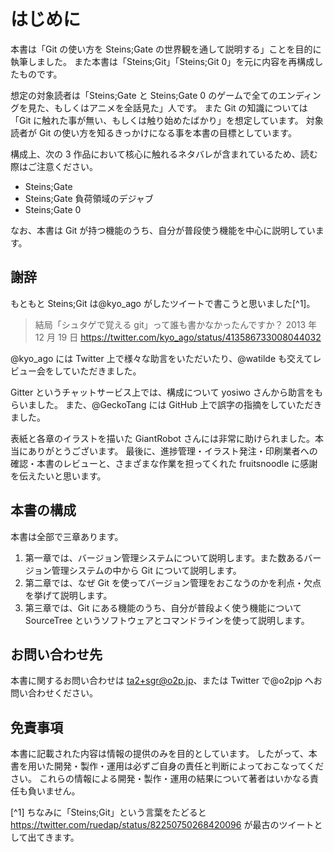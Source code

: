 # はじめに

本書は「Git の使い方を Steins;Gate の世界観を通して説明する」ことを目的に執筆しました。
また本書は「Steins;Git」「Steins;Git 0」を元に内容を再構成したものです。

想定の対象読者は「Steins;Gate と Steins;Gate 0 のゲームで全てのエンディングを見た、もしくはアニメを全話見た」人です。
また Git の知識については「Git に触れた事が無い、もしくは触り始めたばかり」を想定しています。
対象読者が Git の使い方を知るきっかけになる事を本書の目標としています。

構成上、次の 3 作品において核心に触れるネタバレが含まれているため、読む際はご注意ください。

- Steins;Gate
- Steins;Gate 負荷領域のデジャブ
- Steins;Gate 0

なお、本書は Git が持つ機能のうち、自分が普段使う機能を中心に説明しています。

## 謝辞

もともと Steins;Git は@kyo_ago がしたツイートで書こうと思いました[^1]。

> 結局「シュタゲで覚える git」って誰も書かなかったんですか？
> 2013 年 12 月 19 日 https://twitter.com/kyo_ago/status/413586733008044032

@kyo_ago には Twitter 上で様々な助言をいただいたり、@watilde も交えてレビュー会をしていただきました。

Gitter というチャットサービス上では、構成について yosiwo さんから助言をもらいました。
また、@GeckoTang には GitHub 上で誤字の指摘をしていただきました。

表紙と各章のイラストを描いた GiantRobot さんには非常に助けられました。本当にありがとうございます。
最後に、進捗管理・イラスト発注・印刷業者への確認・本書のレビューと、さまざまな作業を担ってくれた fruitsnoodle に感謝を伝えたいと思います。

## 本書の構成

本書は全部で三章あります。

1. 第一章では、バージョン管理システムについて説明します。また数あるバージョン管理システムの中から Git について説明します。
2. 第二章では、なぜ Git を使ってバージョン管理をおこなうのかを利点・欠点を挙げて説明します。
3. 第三章では、Git にある機能のうち、自分が普段よく使う機能について SourceTree というソフトウェアとコマンドラインを使って説明します。

## お問い合わせ先

本書に関するお問い合わせは ta2+sgr@o2p.jp、または Twitter で@o2pjp へお問い合わせください。

## 免責事項

本書に記載された内容は情報の提供のみを目的としています。
したがって、本書を用いた開発・製作・運用は必ずご自身の責任と判断によっておこなってください。
これらの情報による開発・製作・運用の結果について著者はいかなる責任も負いません。

[^1] ちなみに「Steins;Git」という言葉をたどると https://twitter.com/ruedap/status/82250750268420096 が最古のツイートとして出てきます。
